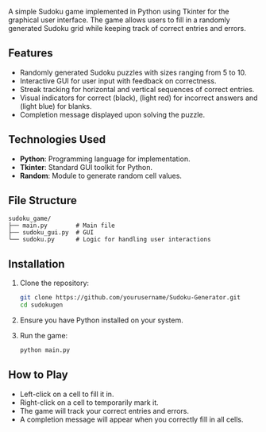 
A simple Sudoku game implemented in Python using Tkinter for the graphical user interface. The game allows users to fill in a randomly generated Sudoku grid while keeping track of correct entries and errors.

## Features

- Randomly generated Sudoku puzzles with sizes ranging from 5 to 10.
- Interactive GUI for user input with feedback on correctness.
- Streak tracking for horizontal and vertical sequences of correct entries.
- Visual indicators for correct (black), (light red) for incorrect answers and (light blue) for blanks.
- Completion message displayed upon solving the puzzle.

## Technologies Used

- **Python**: Programming language for implementation.
- **Tkinter**: Standard GUI toolkit for Python.
- **Random**: Module to generate random cell values.

## File Structure

```
sudoku_game/
├── main.py        # Main file
├── sudoku_gui.py  # GUI
└── sudoku.py      # Logic for handling user interactions
```

## Installation

1. Clone the repository:
   ```bash
   git clone https://github.com/yourusername/Sudoku-Generator.git
   cd sudokugen
   ```

2. Ensure you have Python installed on your system.

3. Run the game:
   ```bash
   python main.py
   ```

## How to Play

- Left-click on a cell to fill it in. 
- Right-click on a cell to temporarily mark it.
- The game will track your correct entries and errors.
- A completion message will appear when you correctly fill in all cells.

